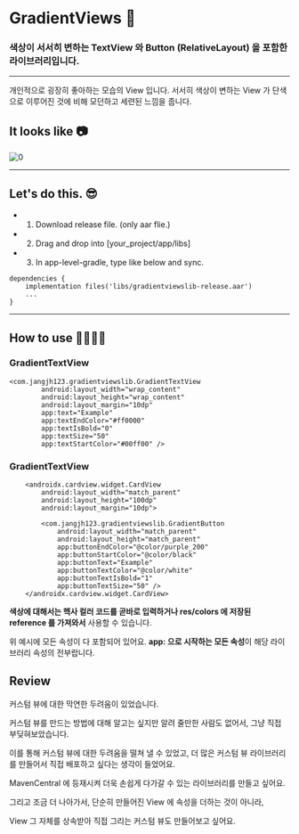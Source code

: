 # GradientViews 🎨
### 색상이 서서히 변하는 TextView 와 Button (RelativeLayout) 을 포함한 라이브러리입니다. 

---
개인적으로 굉장히 좋아하는 모습의 View 입니다. 서서히 색상이 변하는 View 가 단색으로 이루어진 것에 비해 모던하고 세련된 느낌을 줍니다.

## It looks like 📷
![0](https://user-images.githubusercontent.com/82919343/160193872-f14923ec-c9da-468c-817e-62dc990292c3.png)

---
## Let's do this. 😎
- 1. Download release file. (only aar flie.)
- 2. Drag and drop into [your_project/app/libs]
- 3. In app-level-gradle, type like below and sync.
```
dependencies {
    implementation files('libs/gradientviewslib-release.aar')
    ...
}
```
---
## How to use 👨‍🎨👩‍🎨

### GradientTextView

``` 
<com.jangjh123.gradientviewslib.GradientTextView
        android:layout_width="wrap_content"
        android:layout_height="wrap_content"
        android:layout_margin="10dp"
        app:text="Example"
        app:textEndColor="#ff0000"
        app:textIsBold="0"
        app:textSize="50"
        app:textStartColor="#00ff00" />
```

### GradientTextView
```
    <androidx.cardview.widget.CardView
        android:layout_width="match_parent"
        android:layout_height="100dp"
        android:layout_margin="10dp">

        <com.jangjh123.gradientviewslib.GradientButton
            android:layout_width="match_parent"
            android:layout_height="match_parent"
            app:buttonEndColor="@color/purple_200"
            app:buttonStartColor="@color/black"
            app:buttonText="Example"
            app:buttonTextColor="@color/white"
            app:buttonTextIsBold="1"
            app:buttonTextSize="50" />
    </androidx.cardview.widget.CardView>
```

**색상에 대해서는 헥사 컬러 코드를 곧바로 입력하거나 res/colors 에 저장된 reference 를 가져와서** 사용할 수 있습니다.

위 예시에 모든 속성이 다 포함되어 있어요. **app: 으로 시작하는 모든 속성**이 해당 라이브러리 속성의 전부랍니다.

## Review

커스텀 뷰에 대한 막연한 두려움이 있었습니다.

커스텀 뷰를 만드는 방법에 대해 알고는 싶지만 알려 줄만한 사람도 없어서, 그냥 직접 부딪혀보았습니다.

이를 통해 커스텀 뷰에 대한 두려움을 떨쳐 낼 수 있었고, 더 많은 커스텀 뷰 라이브러리를 만들어서 직접 배포하고 싶다는 생각이 들었어요.

MavenCentral 에 등재시켜 더욱 손쉽게 다가갈 수 있는 라이브러리를 만들고 싶어요.

그리고 조금 더 나아가서, 단순히 만들어진 View 에 속성을 더하는 것이 아니라,

View 그 자체를 상속받아 직접 그리는 커스텀 뷰도 만들어보고 싶어요.
